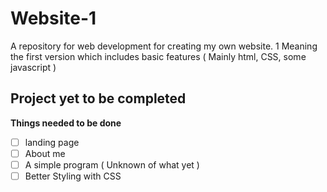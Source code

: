 # Website-1
A repository for web development for creating my own website.
1 Meaning the first version which includes basic features ( Mainly html, CSS, some javascript )

## Project yet to be completed

__Things needed to be done__
- [ ] landing page
- [ ] About me
- [ ] A simple program ( Unknown of what yet )
- [ ] Better Styling with CSS
